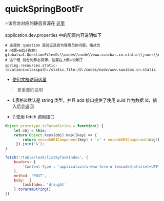 # quickSpringBootFr

⭐该后台对应的静态资源在 [这里](https://github.com/IBAS0742/www.sunibas.cn.static)

application.dev.properties 中的配置内容说明如下

```text
# 这里的 question 是验证是否为管理员的问题，格式为
# 问题=md5(答案)
globalval.QuestionFile=D:\\codes\\node\\www.sunibas.cn.static\\jsons\\question.txt
# 这个是 后台的静态资源，位置在上面⭐说明了
spring.resources.static-locations=classpath:/static,file:/D:/codes/node/www.sunibas.cn.static
```

- [使用文档访问这里](README.md)

> 更重要的说明

- 1.表格id默认是 string 类型，并且 add 接口提供了使用 uuid 作为数据 id，插入后会返回

- 2.使用 fetch 调用接口

```javascript
Object.prototype.toParamString = function() {
    let obj = this;
	return Object.keys(obj).map((key) => {
        return encodeURIComponent(key) + '=' + encodeURIComponent(obj[key])
     }).join('&');
}

fetch('/table/task/listByTaskIndex', {
    headers: { 
        'Content-Type': 'application/x-www-form-urlencoded;charset=UTF-8'
    },
    method: 'POST',
    body:  {
        taskIndex: 'draught'
    }.toParamString()
})
```